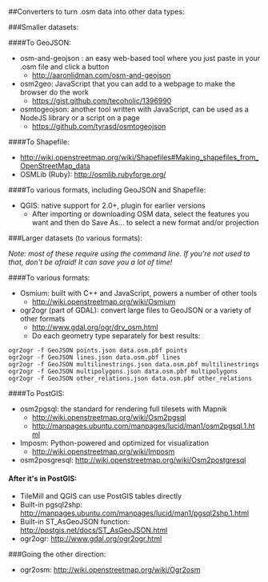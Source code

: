 ##Converters to turn .osm data into other data types:

###Smaller datasets:

####To GeoJSON:
* osm-and-geojson : an easy web-based tool where you just paste in your .osm file and click a button
  * http://aaronlidman.com/osm-and-geojson
* osm2geo: JavaScript that you can add to a webpage to make the browser do the work
  * https://gist.github.com/tecoholic/1396990
* osmtogeojson: another tool written with JavaScript, can be used as a NodeJS library or a script on a page
  * https://github.com/tyrasd/osmtogeojson

####To Shapefile:
* http://wiki.openstreetmap.org/wiki/Shapefiles#Making_shapefiles_from_OpenStreetMap_data
* OSMLib (Ruby): http://osmlib.rubyforge.org/

####To various formats, including GeoJSON and Shapefile:
* QGIS: native support for 2.0+, plugin for earlier versions
  * After importing or downloading OSM data, select the features you want and then do Save As… to select a new format and/or projection

###Larger datasets (to various formats):

_Note: most of these require using the command line. If you're not used to that, don't be afraid! It can save you a lot of time!_

####To various formats:
* Osmium: built with C++ and JavaScript, powers a number of other tools
  * http://wiki.openstreetmap.org/wiki/Osmium
* ogr2ogr (part of GDAL): convert large files to GeoJSON or a variety of other formats
  * http://www.gdal.org/ogr/drv_osm.html
  * Do each geometry type separately for best results:

```
ogr2ogr -f GeoJSON points.json data.osm.pbf points
ogr2ogr -f GeoJSON lines.json data.osm.pbf lines
ogr2ogr -f GeoJSON multilinestrings.json data.osm.pbf multilinestrings
ogr2ogr -f GeoJSON multipolygons.json data.osm.pbf multipolygons
ogr2ogr -f GeoJSON other_relations.json data.osm.pbf other_relations
```

####To PostGIS:

* osm2pgsql: the standard for rendering full tilesets with Mapnik
  * http://wiki.openstreetmap.org/wiki/Osm2pgsql
  * http://manpages.ubuntu.com/manpages/lucid/man1/osm2pgsql.1.html
* Imposm: Python-powered and optimized for visualization
  * http://wiki.openstreetmap.org/wiki/Imposm
* osm2posgresql: http://wiki.openstreetmap.org/wiki/Osm2postgresql

#### After it's in PostGIS:
* TileMill and QGIS can use PostGIS tables directly
* Built-in pgsql2shp: http://manpages.ubuntu.com/manpages/lucid/man1/pgsql2shp.1.html
* Built-in ST_AsGeoJSON function: http://postgis.net/docs/ST_AsGeoJSON.html
* ogr2ogr: http://www.gdal.org/ogr2ogr.html

###Going the other direction:
* ogr2osm: http://wiki.openstreetmap.org/wiki/Ogr2osm
